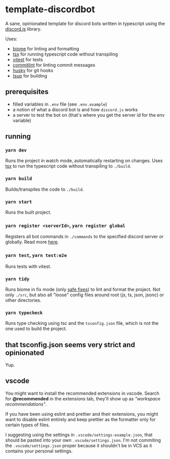 # template-discordbot

A sane, opinionated template for discord bots written in typescript using the [discord.js](https://discord.js.org/#/) library.

Uses:

- [biome](https://github.com/biomejs/biome) for linting and formatting
- [tsx](https://github.com/privatenumber/tsx) for running typescript code without transpiling
- [vitest](https://github.com/vitest-dev/vitest) for tests
- [commitlint](https://github.com/conventional-changelog/commitlint) for linting commit messages
- [husky](https://github.com/typicode/husky) for git hooks
- [tsup](https://github.com/egoist/tsup) for building

## prerequisites

- filled variables in `.env` file (see `.env.example`)
- a notion of what a discord bot is and how `discord.js` works
- a server to test the bot on (that's where you get the server id for the env variable)

## running

### `yarn dev`

Runs the project in watch mode, automatically restarting on changes. Uses [tsx](https://github.com/privatenumber/tsx) to run the typescript code without transpiling to `./build`.

### `yarn build`

Builds/transpiles the code to `./build`.

### `yarn start`

Runs the built project.

### `yarn register <serverId>`, `yarn register global`

Registers all bot commands in `./commands` to the specified discord server or globally. Read more [here](https://discordjs.guide/creating-your-bot/command-deployment.html#registering-slash-commands).

### `yarn test`, `yarn test:e2e`

Runs tests with vitest.

### `yarn tidy`

Runs biome in fix mode (only [safe fixes](https://biomejs.dev/linter/#safe-fixes)) to lint and format the project. Not only `./src`, but also all "loose" config files around root (js, ts, json, jsonc) or other directories.

### `yarn typecheck`

Runs type checking using tsc and the `tsconfig.json` file, which is not the one used to build the project.

## that tsconfig.json seems very strict and opinionated

Yup.

## vscode

You might want to install the recommended extensions in vscode. Search for **@recommended** in the extensions tab, they'll show up as _"workspace recommendations"_.

If you have been using eslint and prettier and their extensions, you might want to disable eslint entirely and keep prettier as the formatter only for certain types of files.

I suggesting using the settings in `.vscode/settings-example.json`, that should be pasted into your own `.vscode/settings.json`. I'm not commiting the `.vscode/settings.json` proper because it shouldn't be in VCS as it contains your personal settings.
